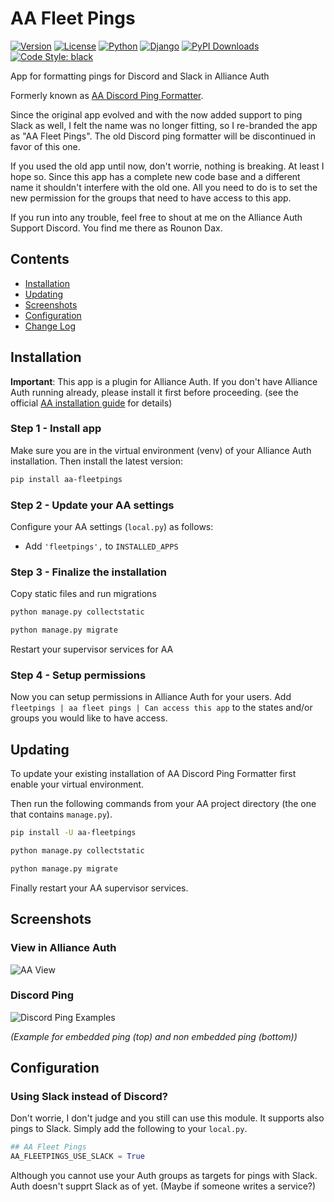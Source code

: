 # AA Fleet Pings

[![Version](https://img.shields.io/pypi/v/aa-fleetpings?label=release)](https://pypi.org/project/aa-fleetpings/)
[![License](https://img.shields.io/badge/license-GPLv3-green)](https://pypi.org/project/aa-fleetpings/)
[![Python](https://img.shields.io/pypi/pyversions/aa-fleetpings)](https://pypi.org/project/aa-fleetpings/)
[![Django](https://img.shields.io/pypi/djversions/aa-fleetpings?label=django)](https://pypi.org/project/aa-fleetpings/)
[![PyPI Downloads](https://img.shields.io/pypi/dm/aa-fleetpings)](https://pypi.org/project/aa-fleetpings/)
[![Code Style: black](https://img.shields.io/badge/code%20style-black-000000.svg)](http://black.readthedocs.io/en/latest/)

App for formatting pings for Discord and Slack in Alliance Auth

Formerly known as [AA Discord Ping Formatter](https://github.com/ppfeufer/aa-discord-ping-formatter).
 
Since the original app evolved and with the now added support to ping Slack as well, 
I felt the name was no longer fitting, so I re-branded the app as "AA Fleet Pings". The old Discord ping 
formatter will be discontinued in favor of this one.

If you used the old app until now, don't worrie, nothing is breaking. At least I hope so. 
Since this app has a complete new code base and a different name it shouldn't interfere with the old one.
All you need to do is to set the new permission for the groups that need to have access to this app.

If you run into any trouble, feel free to shout at me on the Alliance Auth Support Discord. 
You find me there as Rounon Dax.

## Contents

- [Installation](#installation)
- [Updating](#updating)
- [Screenshots](#screenshots)
- [Configuration](#configuration)
- [Change Log](CHANGELOG.md)

## Installation

**Important**: This app is a plugin for Alliance Auth. If you don't have Alliance Auth running already, 
please install it first before proceeding. 
(see the official [AA installation guide](https://allianceauth.readthedocs.io/en/latest/installation/allianceauth.html) for details)

### Step 1 - Install app

Make sure you are in the virtual environment (venv) of your Alliance Auth installation. 
Then install the latest version:

```bash
pip install aa-fleetpings
```

### Step 2 - Update your AA settings

Configure your AA settings (`local.py`) as follows:

- Add `'fleetpings',` to `INSTALLED_APPS`


### Step 3 - Finalize the installation

Copy static files and run migrations

```bash
python manage.py collectstatic
```

```bash
python manage.py migrate
```

Restart your supervisor services for AA

### Step 4 - Setup permissions

Now you can setup permissions in Alliance Auth for your users. 
Add ``fleetpings | aa fleet pings | Can access this app`` to the states and/or 
groups you would like to have access.

## Updating

To update your existing installation of AA Discord Ping Formatter first enable your virtual environment.

Then run the following commands from your AA project directory (the one that contains `manage.py`).

```bash
pip install -U aa-fleetpings
```

```bash
python manage.py collectstatic
```

```bash
python manage.py migrate
```

Finally restart your AA supervisor services.

## Screenshots

### View in Alliance Auth

![AA View](https://raw.githubusercontent.com/ppfeufer/aa-fleetpings/master/fleetpings/docs/aa-view.jpg)

### Discord Ping

![Discord Ping Examples](https://raw.githubusercontent.com/ppfeufer/aa-fleetpings/master/fleetpings/docs/ping-examples.jpg)

_(Example for embedded ping (top) and non embedded ping (bottom))_

## Configuration

### Using Slack instead of Discord?

Don't worrie, I don't judge and you still can use this module. It supports also pings to Slack. 
Simply add the following to your `local.py`. 

```python
## AA Fleet Pings
AA_FLEETPINGS_USE_SLACK = True
```

Although you cannot use your Auth groups as targets for pings with Slack. Auth doesn't supprt Slack as of yet. 
(Maybe if someone writes a service?)
